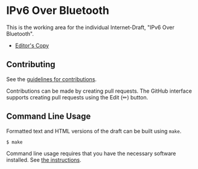 # IPv6 Over Bluetooth

This is the working area for the individual Internet-Draft, "IPv6 Over Bluetooth".

* [Editor's Copy](https://mrakshith21.github.io/draft-ipv6-over-bluetooth/#go.draft-elkins-v6ops-ipv6blt.html)
<!-- * [Datatracker Page](https://datatracker.ietf.org/doc/draft-elkins-v6ops-ipv6blt) -->
<!-- * [Individual Draft](https://datatracker.ietf.org/doc/html/draft-elkins-v6ops-ipv6blt) -->
<!-- * [Compare Editor's Copy to Individual Draft](https://mrakshith21.github.io/draft-ipv6-over-bluetooth/#go.draft-elkins-v6ops-ipv6blt.diff) -->


## Contributing

See the
[guidelines for contributions](https://github.com/mrakshith21/draft-ipv6-over-bluetooth/blob/main/CONTRIBUTING.md).

Contributions can be made by creating pull requests.
The GitHub interface supports creating pull requests using the Edit (✏) button.


## Command Line Usage

Formatted text and HTML versions of the draft can be built using `make`.

```sh
$ make
```

Command line usage requires that you have the necessary software installed.  See
[the instructions](https://github.com/martinthomson/i-d-template/blob/main/doc/SETUP.md).

